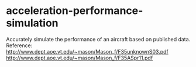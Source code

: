 # acceleration-performance-simulation
Accurately simulate the performance of an aircraft based on published data. 
Reference:
http://www.dept.aoe.vt.edu/~mason/Mason_f/F35unknownS03.pdf
http://www.dept.aoe.vt.edu/~mason/Mason_f/F35ASpr11.pdf
